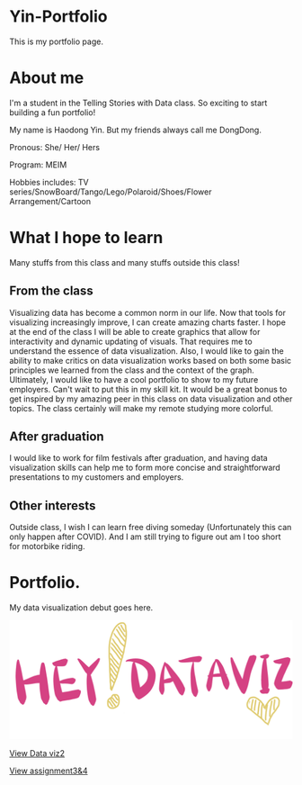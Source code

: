 # Yin-Portfolio

This is my portfolio page.


# About me

I'm a student in the Telling Stories with Data class. So exciting to start building a fun portfolio! 

My name is Haodong Yin. But my friends always call me DongDong.

Pronous: She/ Her/ Hers

Program: MEIM

Hobbies includes: TV series/SnowBoard/Tango/Lego/Polaroid/Shoes/Flower Arrangement/Cartoon


# What I hope to learn

Many stuffs from this class and many stuffs outside this class!

## From the class

Visualizing data has become a common norm in our life. Now that tools for visualizing increasingly improve, I can create amazing charts faster. I hope at the end of the class I will be able to create graphics that allow for interactivity and dynamic updating of visuals. That requires me to understand the essence of data visualization. Also, I would like to gain the ability to make critics on data visualization works based on both some basic principles we learned from the class and the context of the graph. Ultimately, I would like to have a cool portfolio to show to my future employers.  Can't wait to put this in my skill kit. It would be a great bonus to get inspired by my amazing peer in this class on data visualization and other topics. The class certainly will make my remote studying more colorful.


## After graduation

I would like to work for film festivals after graduation, and having data visualization skills can help me to form more concise and straightforward presentations to my customers and employers.


## Other interests

Outside class, I wish I can learn free diving someday (Unfortunately this can only happen after COVID). And I am still trying to figure out am I too short for motorbike riding.


# Portfolio.

My data visualization debut goes here.

![Bottom Graphic](IMG_0400.PNG)

[View Data viz2](/dataviz2.md)

[View assignment3&4](/dassignment3.md)


